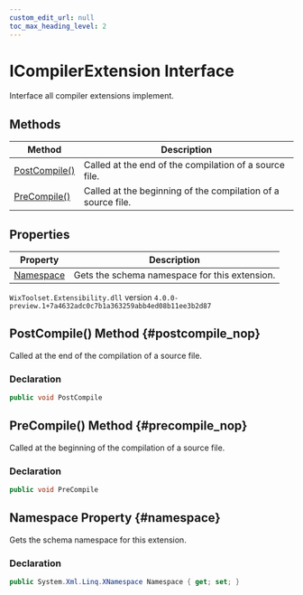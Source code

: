 ```yaml
---
custom_edit_url: null
toc_max_heading_level: 2
---
```

# ICompilerExtension Interface
Interface all compiler extensions implement.
## Methods
| Method | Description |
| ------ | ----------- |
| [PostCompile()](#postcompile_nop) | Called at the end of the compilation of a source file. |
| [PreCompile()](#precompile_nop) | Called at the beginning of the compilation of a source file. |
## Properties
| Property | Description |
| ------ | ----------- |
| [Namespace](#namespace) | Gets the schema namespace for this extension. |
`WixToolset.Extensibility.dll` version `4.0.0-preview.1+7a4632adc0c7b1a363259abb4ed08b11ee3b2d87`
## PostCompile() Method {#postcompile_nop}
Called at the end of the compilation of a source file.
### Declaration
```cs
public void PostCompile
```
## PreCompile() Method {#precompile_nop}
Called at the beginning of the compilation of a source file.
### Declaration
```cs
public void PreCompile
```
## Namespace Property {#namespace}
Gets the schema namespace for this extension.
### Declaration
```cs
public System.Xml.Linq.XNamespace Namespace { get; set; } 
```
